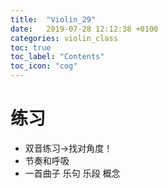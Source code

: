 ```yaml
---
title:  "Violin_29"
date:   2019-07-28 12:12:38 +0100
categories: violin_class
toc: true
toc_label: "Contents"
toc_icon: "cog"
---
```


# 练习

* 双音练习->找对角度！
* 节奏和呼吸
* 一首曲子 乐句 乐段 概念